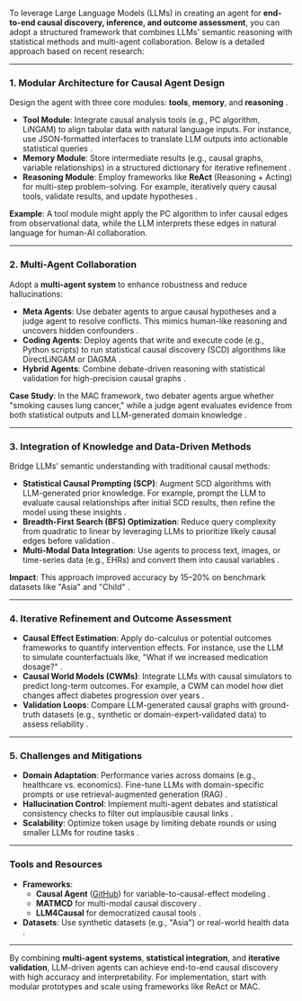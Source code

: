 To leverage Large Language Models (LLMs) in creating an agent for **end-to-end causal discovery, inference, and outcome assessment**, you can adopt a structured framework that combines LLMs' semantic reasoning with statistical methods and multi-agent collaboration. Below is a detailed approach based on recent research:

---

### **1. Modular Architecture for Causal Agent Design**  
Design the agent with three core modules: **tools**, **memory**, and **reasoning** .  
- **Tool Module**: Integrate causal analysis tools (e.g., PC algorithm, LiNGAM) to align tabular data with natural language inputs. For instance, use JSON-formatted interfaces to translate LLM outputs into actionable statistical queries .  
- **Memory Module**: Store intermediate results (e.g., causal graphs, variable relationships) in a structured dictionary for iterative refinement .  
- **Reasoning Module**: Employ frameworks like **ReAct** (Reasoning + Acting) for multi-step problem-solving. For example, iteratively query causal tools, validate results, and update hypotheses .  

**Example**: A tool module might apply the PC algorithm to infer causal edges from observational data, while the LLM interprets these edges in natural language for human-AI collaboration.

---

### **2. Multi-Agent Collaboration**  
Adopt a **multi-agent system** to enhance robustness and reduce hallucinations:  
- **Meta Agents**: Use debater agents to argue causal hypotheses and a judge agent to resolve conflicts. This mimics human-like reasoning and uncovers hidden confounders .  
- **Coding Agents**: Deploy agents that write and execute code (e.g., Python scripts) to run statistical causal discovery (SCD) algorithms like DirectLiNGAM or DAGMA .  
- **Hybrid Agents**: Combine debate-driven reasoning with statistical validation for high-precision causal graphs .  

**Case Study**: In the MAC framework, two debater agents argue whether "smoking causes lung cancer," while a judge agent evaluates evidence from both statistical outputs and LLM-generated domain knowledge .

---

### **3. Integration of Knowledge and Data-Driven Methods**  
Bridge LLMs’ semantic understanding with traditional causal methods:  
- **Statistical Causal Prompting (SCP)**: Augment SCD algorithms with LLM-generated prior knowledge. For example, prompt the LLM to evaluate causal relationships after initial SCD results, then refine the model using these insights .  
- **Breadth-First Search (BFS) Optimization**: Reduce query complexity from quadratic to linear by leveraging LLMs to prioritize likely causal edges before validation .  
- **Multi-Modal Data Integration**: Use agents to process text, images, or time-series data (e.g., EHRs) and convert them into causal variables .  

**Impact**: This approach improved accuracy by 15–20% on benchmark datasets like "Asia" and "Child" .

---

### **4. Iterative Refinement and Outcome Assessment**  
- **Causal Effect Estimation**: Apply do-calculus or potential outcomes frameworks to quantify intervention effects. For instance, use the LLM to simulate counterfactuals like, "What if we increased medication dosage?" .  
- **Causal World Models (CWMs)**: Integrate LLMs with causal simulators to predict long-term outcomes. For example, a CWM can model how diet changes affect diabetes progression over years .  
- **Validation Loops**: Compare LLM-generated causal graphs with ground-truth datasets (e.g., synthetic or domain-expert-validated data) to assess reliability .  

---

### **5. Challenges and Mitigations**  
- **Domain Adaptation**: Performance varies across domains (e.g., healthcare vs. economics). Fine-tune LLMs with domain-specific prompts or use retrieval-augmented generation (RAG) .  
- **Hallucination Control**: Implement multi-agent debates and statistical consistency checks to filter out implausible causal links .  
- **Scalability**: Optimize token usage by limiting debate rounds or using smaller LLMs for routine tasks .  

---

### **Tools and Resources**  
- **Frameworks**:  
  - **Causal Agent** ([GitHub](https://github.com/Kairong-Han/Causal_Agent)) for variable-to-causal-effect modeling .  
  - **MATMCD** for multi-modal causal discovery .  
  - **LLM4Causal** for democratized causal tools .  
- **Datasets**: Use synthetic datasets (e.g., "Asia") or real-world health data .  

---

By combining **multi-agent systems**, **statistical integration**, and **iterative validation**, LLM-driven agents can achieve end-to-end causal discovery with high accuracy and interpretability. For implementation, start with modular prototypes and scale using frameworks like ReAct or MAC.
